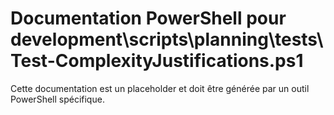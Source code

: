 # Documentation PowerShell pour development\scripts\planning\tests\Test-ComplexityJustifications.ps1

Cette documentation est un placeholder et doit être générée par un outil PowerShell spécifique.
